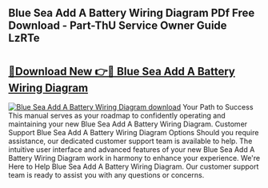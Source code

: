 ## Blue Sea Add A Battery Wiring Diagram PDf Free Download - Part-ThU Service Owner Guide LzRTe

# <h2><a href="http://dfoqflt.blite.top/?on=Blue+Sea+Add+A+Battery+Wiring+Diagram">🔗Download New 👉🔴 Blue Sea Add A Battery Wiring Diagram</a></h2>

[![Blue Sea Add A Battery Wiring Diagram download](https://i.imgur.com/lujVjoI.png)](http://dfoqflt.blite.top/?on=Blue+Sea+Add+A+Battery+Wiring+Diagram)
Your Path to Success This manual serves as your roadmap to confidently operating and maintaining your new Blue Sea Add A Battery Wiring Diagram. Customer Support Blue Sea Add A Battery Wiring Diagram Options Should you require assistance, our dedicated customer support team is available to help. The intuitive user interface and advanced features of your new Blue Sea Add A Battery Wiring Diagram work in harmony to enhance your experience. We're Here to Help Blue Sea Add A Battery Wiring Diagram. Our customer support team is ready to assist you with any questions or concerns.
